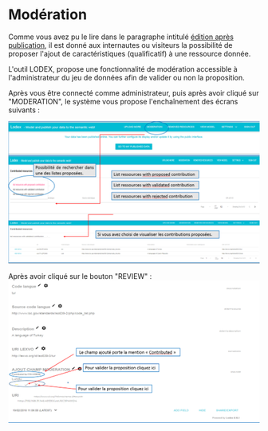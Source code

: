 # Modération

Comme vous avez pu le lire dans le paragraphe intitulé [édition après publication](/EditionAprèsPublication/README.md), il est donné aux internautes ou visiteurs la possibilité de proposer l'ajout de caractéristiques \(qualificatif\) à une ressource donnée.

L'outil LODEX, propose une fonctionnalité de modération accessible à l'administrateur du jeu de données afin de valider ou non  la proposition.

Après vous être connecté comme administrateur, puis après avoir cliqué sur "MODERATION", le système vous propose l'enchaînement des écrans suivants :

![](/assets/moderation1.png)

Après avoir cliqué sur le bouton "REVIEW" :![](/assets/moderation2.png)


